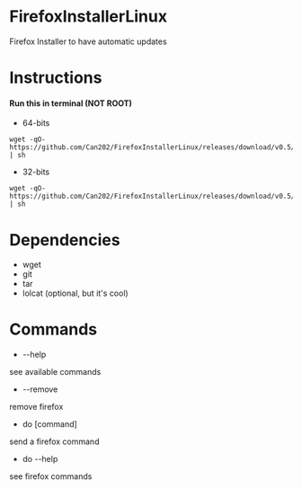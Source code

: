 # FirefoxInstallerLinux
Firefox Installer to have automatic updates

# Instructions

#### Run this in terminal (NOT ROOT)

- 64-bits
~~~
wget -qO- https://github.com/Can202/FirefoxInstallerLinux/releases/download/v0.5/firefox_installer_64 | sh
~~~
- 32-bits
~~~
wget -qO- https://github.com/Can202/FirefoxInstallerLinux/releases/download/v0.5/firefox_installer_32 | sh
~~~

# Dependencies

- wget
- git
- tar
- lolcat (optional, but it's cool)

# Commands

- --help

see available commands

- --remove

remove firefox

- do [command]

send a firefox command

- do --help

see firefox commands
